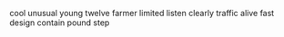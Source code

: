 cool unusual young twelve farmer limited listen clearly traffic alive fast design contain pound step